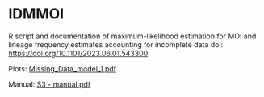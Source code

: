 # IDMMOI
R script and documentation of maximum-likelihood estimation for MOI and lineage frequency estimates accounting for incomplete data  doi: https://doi.org/10.1101/2023.06.01.543300

Plots:
[Missing_Data_model_1.pdf](https://github.com/mhashemihsmw/IDMMOI/files/14459793/Missing_Data_model_1.pdf)

Manual:
[S3 - manual.pdf](https://github.com/mhashemihsmw/IDMMOI/files/14459795/S3.-.manual.pdf)
